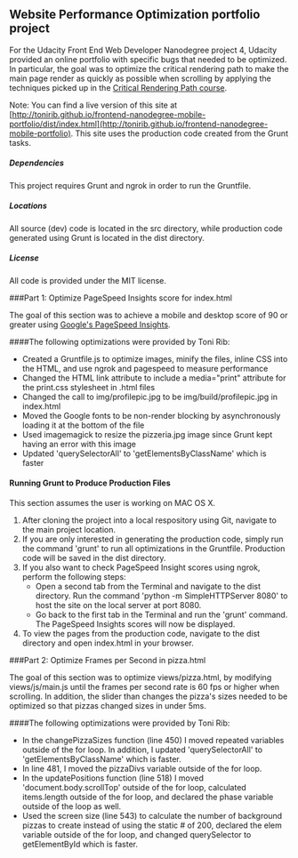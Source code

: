 ## Website Performance Optimization portfolio project

For the Udacity Front End Web Developer Nanodegree project 4, Udacity provided an online portfolio with specific bugs that needed to be optimized. In particular, the goal was to optimize the critical rendering path to make the main page render as quickly as possible when scrolling by applying the techniques picked up in the [Critical Rendering Path course](https://www.udacity.com/course/ud884).

Note: You can find a live version of this site at [http://tonirib.github.io/frontend-nanodegree-mobile-portfolio/dist/index.html](http://tonirib.github.io/frontend-nanodegree-mobile-portfolio). This site uses the production code created from the Grunt tasks.

##### Dependencies

This project requires Grunt and ngrok in order to run the Gruntfile.

##### Locations

All source (dev) code is located in the src directory, while production code generated using Grunt is located in the dist directory.

##### License

All code is provided under the MIT license.

###Part 1: Optimize PageSpeed Insights score for index.html

The goal of this section was to achieve a mobile and desktop score of 90 or greater using [Google's PageSpeed Insights](https://developers.google.com/speed/pagespeed/insights/).

####The following optimizations were provided by Toni Rib:

* Created a Gruntfile.js to optimize images, minify the files, inline CSS into the HTML, and use ngrok and pagespeed to measure performance
* Changed the HTML link attribute to include a media="print" attribute for the print.css stylesheet in .html files
* Changed the call to img/profilepic.jpg to be img/build/profilepic.jpg in index.html
* Moved the Google fonts to be non-render blocking by asynchronously loading it at the bottom of the file
* Used imagemagick to resize the pizzeria.jpg image since Grunt kept having an error with this image
* Updated 'querySelectorAll' to 'getElementsByClassName' which is faster

#### Running Grunt to Produce Production Files

This section assumes the user is working on MAC OS X.

1. After cloning the project into a local respository using Git, navigate to the main project location.
2. If you are only interested in generating the production code, simply run the command 'grunt' to run all optimizations in the Gruntfile. Production code will be saved in the dist directory.
3. If you also want to check PageSpeed Insight scores using ngrok, perform the following steps:
	* Open a second tab from the Terminal and navigate to the dist directory. Run the command 'python -m SimpleHTTPServer 8080' to host the site on the local server at port 8080.
	* Go back to the first tab in the Terminal and run the 'grunt' command. The PageSpeed Insights scores will now be displayed.
4. To view the pages from the production code, navigate to the dist directory and open index.html in your browser.

###Part 2: Optimize Frames per Second in pizza.html

The goal of this section was to optimize views/pizza.html, by modifying views/js/main.js until the frames per second rate is 60 fps or higher when scrolling. In addition, the slider than changes the pizza's sizes needed to be optimized so that pizzas changed sizes in under 5ms.

####The following optimizations were provided by Toni Rib:

* In the changePizzaSizes function (line 450) I moved repeated variables outside of the for loop. In addition, I updated 'querySelectorAll' to 'getElementsByClassName' which is faster.
* In line 481, I moved the pizzaDivs variable outside of the for loop.
* In the updatePositions function (line 518) I moved 'document.body.scrollTop' outside of the for loop, calculated items.length outside of the for loop, and declared the phase variable outside of the loop as well.
* Used the screen size (line 543) to calculate the number of background pizzas to create instead of using the static # of 200, declared the elem variable outside of the for loop, and changed querySelector to getElementById which is faster.